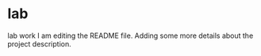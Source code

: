 # lab
lab work
I am editing the README file. Adding some more details about the project description.
